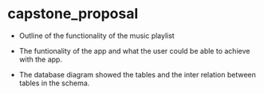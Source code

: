 # capstone_proposal

- Outline of the functionality of the music playlist

- The funtionality of the app and what the user could be able to achieve with the app.

- The database diagram showed the tables and the inter relation between tables in the schema.
